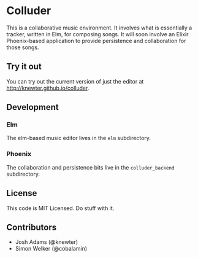 # Colluder

This is a collaborative music environment.  It involves what is essentially a
tracker, written in Elm, for composing songs.  It will soon involve an Elixir
Phoenix-based application to provide persistence and collaboration for those
songs.

## Try it out

You can try out the current version of just the editor at
<http://knewter.github.io/colluder>.

## Development

### Elm

The elm-based music editor lives in the `elm` subdirectory.

### Phoenix

The collaboration and persistence bits live in the `colluder_backend`
subdirectory.

## License

This code is MIT Licensed.  Do stuff with it.

## Contributors

- Josh Adams (@knewter)
- Simon Welker (@cobalamin)
